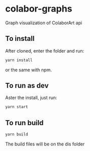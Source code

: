 # colabor-graphs
Graph visualization of ColaborArt api

## To install

After cloned, enter the folder and run:
```bash
yarn install
```
or the same with npm.

## To run as dev
Aster the install, just run:

```bash
yarn start
```

## To run build

```bash
yarn build
```

The build files will be on the dis folder

